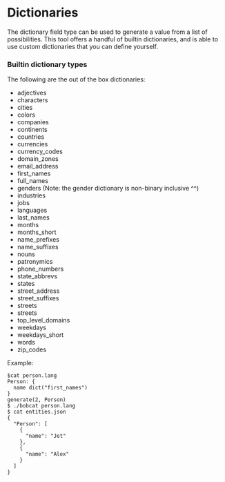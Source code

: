 # Dictionaries

The dictionary field type can be used to generate a value from a list of possibilities. This tool offers a handful of builtin dictionaries, and is able to use custom dictionaries that you can define yourself.

### Builtin dictionary types

The following are the out of the box dictionaries:

* adjectives
* characters
* cities
* colors
* companies
* continents
* countries
* currencies
* currency_codes
* domain_zones
* email_address
* first_names
* full_names
* genders (Note: the gender dictionary is non-binary inclusive ^^)
* industries
* jobs
* languages
* last_names
* months
* months_short
* name_prefixes
* name_suffixes
* nouns
* patronymics
* phone_numbers
* state_abbrevs
* states
* street_address
* street_suffixes
* streets
* streets
* top_level_domains
* weekdays
* weekdays_short
* words
* zip_codes

Example:
```
$cat person.lang
Person: {
  name dict("first_names")
}
generate(2, Person)
$ ./bobcat person.lang
$ cat entities.json
{
  "Person": [
    {
      "name": "Jet"
    },
    {
      "name": "Alex"
    }
  ]
}
```
